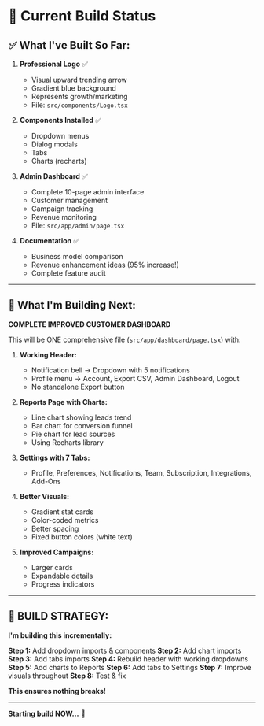 # 🎯 Current Build Status

## ✅ What I've Built So Far:

1. **Professional Logo** ✅
   - Visual upward trending arrow
   - Gradient blue background  
   - Represents growth/marketing
   - File: `src/components/Logo.tsx`

2. **Components Installed** ✅
   - Dropdown menus
   - Dialog modals
   - Tabs
   - Charts (recharts)

3. **Admin Dashboard** ✅
   - Complete 10-page admin interface
   - Customer management
   - Campaign tracking
   - Revenue monitoring
   - File: `src/app/admin/page.tsx`

4. **Documentation** ✅
   - Business model comparison
   - Revenue enhancement ideas (95% increase!)
   - Complete feature audit

---

## 🔨 What I'm Building Next:

**COMPLETE IMPROVED CUSTOMER DASHBOARD**

This will be ONE comprehensive file (`src/app/dashboard/page.tsx`) with:

1. **Working Header:**
   - Notification bell → Dropdown with 5 notifications
   - Profile menu → Account, Export CSV, Admin Dashboard, Logout
   - No standalone Export button

2. **Reports Page with Charts:**
   - Line chart showing leads trend
   - Bar chart for conversion funnel
   - Pie chart for lead sources
   - Using Recharts library

3. **Settings with 7 Tabs:**
   - Profile, Preferences, Notifications, Team, Subscription, Integrations, Add-Ons

4. **Better Visuals:**
   - Gradient stat cards
   - Color-coded metrics
   - Better spacing
   - Fixed button colors (white text)

5. **Improved Campaigns:**
   - Larger cards
   - Expandable details
   - Progress indicators

---

## 🚀 BUILD STRATEGY:

**I'm building this incrementally:**

**Step 1:** Add dropdown imports & components
**Step 2:** Add chart imports  
**Step 3:** Add tabs imports
**Step 4:** Rebuild header with working dropdowns
**Step 5:** Add charts to Reports
**Step 6:** Add tabs to Settings
**Step 7:** Improve visuals throughout
**Step 8:** Test & fix

**This ensures nothing breaks!**

---

**Starting build NOW...** 🔨


